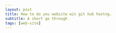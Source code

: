 ```yaml
---
layout: post
title: How to do you website wit git hub hostng.
subtitle: A short go through
tags: [web-site]
---
```


